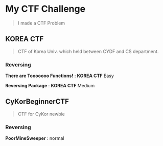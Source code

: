 # My CTF Challenge
> I made a CTF Problem



## KOREA CTF

>  CTF of Korea Univ. which held between CYDF and CS department.

### Reversing

**There are Tooooooo Functions!** : **KOREA CTF** Easy

**Reversing Package** : **KOREA CTF** Medium



## CyKorBeginnerCTF

> CTF for CyKor newbie

### Reversing

**PoorMineSweeper**  :  normal
